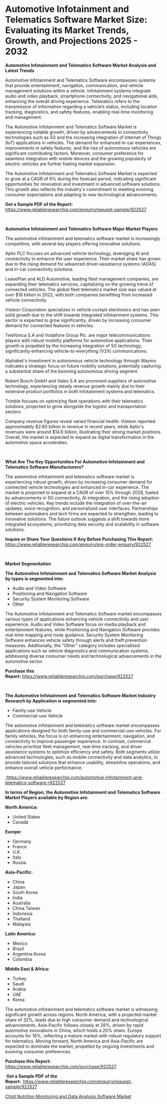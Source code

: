 <p><h1>Automotive Infotainment and Telematics Software Market Size: Evaluating its Market Trends, Growth, and Projections 2025 - 2032</h1></p><p><strong>Automotive Infotainment and Telematics Software Market Analysis and Latest Trends</strong></p>
<p><p>Automotive Infotainment and Telematics Software encompasses systems that provide entertainment, navigation, communication, and vehicle management solutions within a vehicle. Infotainment systems integrate audio and video playback, smartphone connectivity, and navigational aids, enhancing the overall driving experience. Telematics refers to the transmission of information regarding a vehicle’s status, including location tracking, diagnostics, and safety features, enabling real-time monitoring and management.</p><p>The Automotive Infotainment and Telematics Software Market is experiencing notable growth, driven by advancements in connectivity technologies such as 5G and the increasing integration of Internet of Things (IoT) applications in vehicles. The demand for enhanced in-car experiences, improvements in safety features, and the rise of autonomous vehicles are significant contributing factors. Moreover, consumer preference for seamless integration with mobile devices and the growing popularity of electric vehicles are further fueling market expansion.</p><p>The Automotive Infotainment and Telematics Software Market is expected to grow at a CAGR of 6% during the forecast period, indicating significant opportunities for innovation and investment in advanced software solutions. This growth also reflects the industry's commitment to meeting evolving consumer expectations and adapting to new technological advancements.</p></p>
<p><strong>Get a Sample PDF of the Report:&nbsp;</strong> <a href="https://www.reliableresearchiq.com/enquiry/request-sample/922527?utm_campaign=2265&utm_medium=2&utm_source=Github&utm_content=ia&utm_term=07032025&utm_id=automotive-infotainment-and-telematics-software">https://www.reliableresearchiq.com/enquiry/request-sample/922527</a></p>
<p>&nbsp;</p>
<p><strong>Automotive Infotainment and Telematics Software Major Market Players</strong></p>
<p><p>The automotive infotainment and telematics software market is increasingly competitive, with several key players offering innovative solutions. </p><p>Aptiv PLC focuses on advanced vehicle technology, leveraging AI and connectivity to enhance the user experience. Their market share has grown due to the rising demand for advanced driver-assistance systems (ADAS) and in-car connectivity solutions. </p><p>LeasePlan and ALD Automotive, leading fleet management companies, are expanding their telematics services, capitalizing on the growing trend of connected vehicles. The global fleet telematics market size was valued at over $18 billion in 2022, with both companies benefiting from increased vehicle connectivity.</p><p>Visteon Corporation specializes in vehicle cockpit electronics and has seen solid growth due to the shift towards integrated infotainment systems. This sector is expected to grow significantly, driven by increasing consumer demand for connected features in vehicles.</p><p>Telefónica S.A and Vodafone Group Plc. are major telecommunications players with robust mobility platforms for automotive applications. Their growth is propelled by the increasing integration of 5G technology, significantly enhancing vehicle-to-everything (V2X) communications.</p><p>Alphabet's investment in autonomous vehicle technology through Waymo indicates a strategic focus on future mobility solutions, potentially capturing a substantial share of the booming autonomous driving segment.</p><p>Robert Bosch GmbH and Valeo S.A are prominent suppliers of automotive technology, experiencing steady revenue growth mainly due to their extensive product portfolios in both infotainment systems and telematics.</p><p>Trimble focuses on optimizing fleet operations with their telematics solutions, projected to grow alongside the logistic and transportation sectors.</p><p>Company revenue figures reveal varied financial health: Visteon reported approximately $2.60 billion in revenue in recent years, while Aptiv's revenues were around $14.6 billion, illustrating their strong market positions. Overall, the market is expected to expand as digital transformation in the automotive space accelerates.</p></p>
<p>&nbsp;</p>
<p><strong>What Are The Key Opportunities For Automotive Infotainment and Telematics Software Manufacturers?</strong></p>
<p><p>The automotive infotainment and telematics software market is experiencing robust growth, driven by increasing consumer demand for connected vehicle technologies and enhanced in-car experience. The market is projected to expand at a CAGR of over 15% through 2028, fueled by advancements in 5G connectivity, AI integration, and the rising adoption of electric vehicles. Key trends include the integration of over-the-air updates, voice recognition, and personalized user interfaces. Partnerships between automakers and tech firms are expected to strengthen, leading to innovative solutions. The future outlook suggests a shift towards more integrated ecosystems, prioritizing data security and scalability in software solutions.</p></p>
<p><strong>Inquire or Share Your Questions If Any Before Purchasing This Report:</strong> <a href="https://www.reliableresearchiq.com/enquiry/pre-order-enquiry/922527?utm_campaign=2265&utm_medium=2&utm_source=Github&utm_content=ia&utm_term=07032025&utm_id=automotive-infotainment-and-telematics-software">https://www.reliableresearchiq.com/enquiry/pre-order-enquiry/922527</a></p>
<p>&nbsp;</p>
<p><strong>Market Segmentation</strong></p>
<p><strong>The Automotive Infotainment and Telematics Software Market Analysis by types is segmented into:</strong></p>
<p><ul><li>Audio and Video Software</li><li>Positioning and Navigation Software</li><li>Security System Monitoring Software</li><li>Other</li></ul></p>
<p><p>The Automotive Infotainment and Telematics Software market encompasses various types of applications enhancing vehicle connectivity and user experience. Audio and Video Software focus on media playback and entertainment features, while Positioning and Navigation Software provides real-time mapping and route guidance. Security System Monitoring Software enhances vehicle safety through alerts and theft prevention measures. Additionally, the "Other" category includes specialized applications such as vehicle diagnostics and communication systems, addressing diverse consumer needs and technological advancements in the automotive sector.</p></p>
<p><strong>Purchase this Report:&nbsp;</strong><a href="https://www.reliableresearchiq.com/purchase/922527?utm_campaign=2265&utm_medium=2&utm_source=Github&utm_content=ia&utm_term=07032025&utm_id=automotive-infotainment-and-telematics-software">https://www.reliableresearchiq.com/purchase/922527</a></p>
<p>&nbsp;</p>
<p><strong>The Automotive Infotainment and Telematics Software Market Industry Research by Application is segmented into:</strong></p>
<p><ul><li>Family-use Vehicle</li><li>Commercial-use Vehicle</li></ul></p>
<p><p>The automotive infotainment and telematics software market encompasses applications designed for both family-use and commercial-use vehicles. For family vehicles, the focus is on enhancing entertainment, navigation, and connectivity to improve passenger experience. In contrast, commercial vehicles prioritize fleet management, real-time tracking, and driver assistance systems to optimize efficiency and safety. Both segments utilize advanced technologies, such as mobile connectivity and data analytics, to provide tailored solutions that enhance usability, streamline operations, and enhance overall vehicle performance.</p></p>
<p><a href="https://www.reliableresearchiq.com/automotive-infotainment-and-telematics-software-r922527?utm_campaign=2265&utm_medium=2&utm_source=Github&utm_content=ia&utm_term=07032025&utm_id=automotive-infotainment-and-telematics-software">&nbsp;https://www.reliableresearchiq.com/automotive-infotainment-and-telematics-software-r922527</a></p>
<p><strong>In terms of Region, the Automotive Infotainment and Telematics Software Market Players available by Region are:</strong></p>
<p>
    <p> <strong> North America: </strong>
        <ul>
            <li>United States</li>
            <li>Canada</li>
        </ul>
        </p> 
    <p> <strong> Europe: </strong>
        <ul>
            <li>Germany</li>
            <li>France</li>
            <li>U.K.</li>
            <li>Italy</li>
            <li>Russia</li>
        </ul>
        </p> 
    <p> <strong> Asia-Pacific: </strong>
        <ul>
            <li>China</li>
            <li>Japan</li>
            <li>South Korea</li>
            <li>India</li>
            <li>Australia</li>
            <li>China Taiwan</li>
            <li>Indonesia</li>
            <li>Thailand</li>
            <li>Malaysia</li>
        </ul>
        </p> 
    <p> <strong> Latin America: </strong>
        <ul>
            <li>Mexico</li>
            <li>Brazil</li>
            <li>Argentina Korea</li>
            <li>Colombia</li>
        </ul>
        </p> 
    <p> <strong> Middle East & Africa: </strong>
        <ul>
            <li>Turkey</li>
            <li>Saudi</li>
            <li>Arabia</li>
            <li>UAE</li>
            <li>Korea</li>
        </ul>
    </p>
    </p>
<p><p>The automotive infotainment and telematics software market is witnessing significant growth across regions. North America, with a projected market share of 32%, leads due to high consumer demand and technological advancements. Asia-Pacific follows closely at 28%, driven by rapid automotive innovations in China, which holds a 20% share. Europe accounts for 18%, reflecting a mature market with robust regulatory support for telematics. Moving forward, North America and Asia-Pacific are expected to dominate the market, propelled by ongoing investments and evolving consumer preferences.</p></p>
<p><strong>Purchase this Report: </strong><a href="https://www.reliableresearchiq.com/purchase/922527?utm_campaign=2265&utm_medium=2&utm_source=Github&utm_content=ia&utm_term=07032025&utm_id=automotive-infotainment-and-telematics-software">https://www.reliableresearchiq.com/purchase/922527</a></p>
<p>&nbsp;<strong>Get a Sample PDF of the Report:&nbsp;&nbsp;</strong><a href="https://www.reliableresearchiq.com/enquiry/request-sample/922527?utm_campaign=2265&utm_medium=2&utm_source=Github&utm_content=ia&utm_term=07032025&utm_id=automotive-infotainment-and-telematics-software">https://www.reliableresearchiq.com/enquiry/request-sample/922527</a></p>
<p><strong></strong></p>
<p><p><a href="https://github.com/rosamariarocque98/Market-Research-Report-List-1/blob/main/child-nutrition-monitoring-and-data-analysis-software-market.md?utm_campaign=2265&utm_medium=2&utm_source=Github&utm_content=ia&utm_term=07032025&utm_id=automotive-infotainment-and-telematics-software">Child Nutrition Monitoring and Data Analysis Software Market</a></p></p>